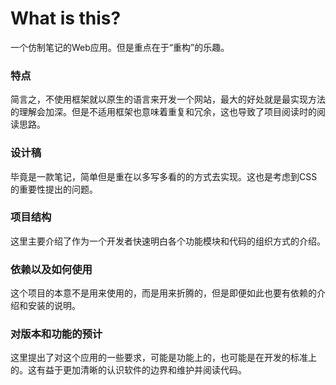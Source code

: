 # What is this? #
一个仿制笔记的Web应用。但是重点在于“重构”的乐趣。

### 特点

简言之，不使用框架就以原生的语言来开发一个网站，最大的好处就是最实现方法的理解会加深。但是不适用框架也意味着重复和冗余，这也导致了项目阅读时的阅读思路。

### 设计稿
毕竟是一款笔记，简单但是重在以多写多看的的方式去实现。这也是考虑到CSS的重要性提出的问题。

### 项目结构
这里主要介绍了作为一个开发者快速明白各个功能模块和代码的组织方式的介绍。

### 依赖以及如何使用
这个项目的本意不是用来使用的，而是用来折腾的，但是即便如此也要有依赖的介绍和安装的说明。

### 对版本和功能的预计
这里提出了对这个应用的一些要求，可能是功能上的，也可能是在开发的标准上的。这有益于更加清晰的认识软件的边界和维护并阅读代码。